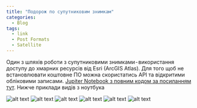 ```yaml
---
title: "Подорож по супутниковим знимкам"
categories:
  - Blog
tags:
  - link
  - Post Formats
  - Satellite
---
```


Один з шляхів роботи з супутниковими знимками - використання доступу до хмарних ресурсів від Esri (ArcGIS Atlas).
Для того щоб не встановлювати коштовне ПО можна скористатись API та відкритими обліковими записами.
[Jupiter Notebook з повним кодом за посиланням тут](https://github.com/SergeyShchus/Satellite-Imagery-Analysis-with-Python/blob/master/Tour_the_World/tour_the_world_with_landsat_imagery_and_raster_functions.ipynb).
Нижче приклади видів з ноутбука



![alt text](https://cdn-images-1.medium.com/max/2400/1*cqRld14tA-c9WCAXe4Y2Ag.jpeg?raw=true)
![alt text](https://cdn-images-1.medium.com/max/2400/1*xk3zpaL9VNCRPPh37p7zVQ.jpeg?raw=true)
![alt text](https://cdn-images-1.medium.com/max/2400/1*KeZEDFcRu2JmNEbC7wrV0w.jpeg?raw=true)
![alt text](https://cdn-images-1.medium.com/max/2400/1*IN-9yxq1ABAWUz7cJ_aPBw.jpeg?raw=true)
![alt text](https://cdn-images-1.medium.com/max/2400/1*aJ75t4835ch8SNjGmAjeMQ.jpeg?raw=true)
![alt text](https://cdn-images-1.medium.com/max/2400/1*kgWco1YLR_ON1qMAlE-LTA.jpeg?raw=true)